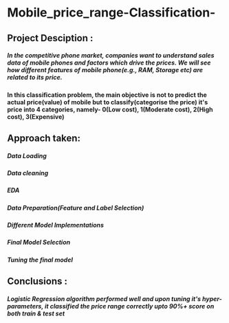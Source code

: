 # Mobile_price_range-Classification-

## Project Desciption :
##### In the competitive phone market, companies want to understand sales data of mobile phones and factors which drive the prices. We will see how different features of mobile phone(e.g., RAM, Storage etc) are related to its price.

#### In this classification problem, the main objective is not to predict the actual price(value) of mobile but to classify(categorise the price) it's price into 4 categories, namely- 0(Low cost), 1(Moderate cost), 2(High cost), 3(Expensive)


## Approach taken:
##### Data Loading
##### Data cleaning
##### EDA
##### Data Preparation(Feature and Label Selection)
##### Different Model Implementations
##### Final Model Selection
##### Tuning the final model

## Conclusions :

##### Logistic Regression algorithm performed well and upon tuning it's hyper-parameters, it classified the price range correctly upto 90%+ score on both train & test set

